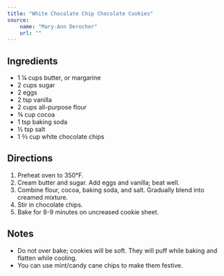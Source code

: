 ```yaml
---
title: "White Chocolate Chip Chocolate Cookies"
source:
    name: "Mary-Ann Derocher"
    url: ""
---
```


## Ingredients

-   1 ¼ cups butter, or margarine
-   2 cups sugar
-   2 eggs
-   2 tsp vanilla
-   2 cups all-purpose flour
-   ¾ cup cocoa
-   1 tsp baking soda
-   ½ tsp salt
-   1 ⅔ cup white chocolate chips

## Directions

1. Preheat oven to 350°F.
1. Cream butter and sugar. Add eggs and vanilla; beat well.
1. Combine flour, cocoa, baking soda, and salt. Gradually blend into creamed mixture.
1. Stir in chocolate chips.
1. Bake for 8-9 minutes on uncreased cookie sheet.

## Notes

-   Do not over bake; cookies will be soft. They will puff while baking and flatten while cooling.
-   You can use mint/candy cane chips to make them festive.
